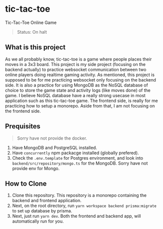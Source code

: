 # tic-tac-toe

Tic-Tac-Toe Online Game

> Status: On halt

## What is this project

As we all probably know, tic-tac-toe is a game where people places their moves in a 3x3 board. This project is my side project (focusing on the backend actually) to practice websocket communication between two online players doing realtime gaming activity. As mentioned, this project is supposed to be for me practicing websocket only focusing on the backend side. It is also a practice for using MongoDB as the NoSQL database of choice to store the game state and activity logs (like moves done) of the game. I believe NoSQL database have a really strong usecase in most application such as this tic-tac-toe game. The frontend side, is really for me practicing how to setup a monorepo. Aside from that, I am not focusing on the frontend side.

## Prequisites

> Sorry have not provide the docker.

1. Have MongoDB and PostgreSQL installed.
2. Have `concurrently` npm packacge installed (globally prefered).
3. Check the `.env.template` for Postgres environment, and look into `backend/src/repository/mongo.ts` for the MongoDB. Sorry have not provide env for Mongo.

## How to Clone

1. Clone this repository. This repository is a monorepo containing the backend and frontend application.
2. Next, on the root directory, run `yarn workspace backend prisma:migrate` to set up database by prisma.
3. Next, just run `yarn dev`. Both the frontend and backend app, will automatically run for you.
